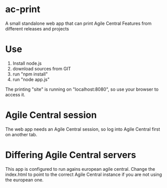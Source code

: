 # ac-print

A small standalone web app that can print Agile Central Features from different releases and projects

# Use

1) Install node.js
2) download sources from GIT 
3) run "npm install"
4) run "node app.js"

The printing "site" is running on "localhost:8080", so use your browser to access it.

# Agile Central session

The web app needs an Agile Central session, so log into Agile Central first on another tab. 

# Differing Agile Central servers

This app is configured to run agains european agile central. Change the index.html to point to the correct Agile Central instance if you are not using the european one.